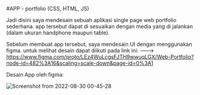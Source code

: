 #APP - portfolio (CSS, HTML, JS)

Jadi disini saya mendesain sebuah aplikasi single page web portfolio sederhana. app tersebut dapat di sesuaikan dengan media yang di jalankan (dalam ukuran handphone maupun table).

Sebelum membuat app tersebut, saya mendesain UI dengan menggunakan figma. untuk melihat desain dapat diikuti pada link ini: 
 ---> https://www.figma.com/proto/LEz4WuLcgsFJTH9wwuqLGX/Web-Portfolio?node-id=482%3A16&scaling=scale-down&page-id=0%3A1
 
 
  Desain App oleh figma:
  
  ![Screenshot from 2022-08-30 00-45-28](https://user-images.githubusercontent.com/55346618/187241003-0623c437-f3ae-4241-93a6-4a2fb67f7df4.png)

 
